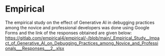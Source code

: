 # Empirical
The empirical study on the effect of Generative AI in debugging practices among the novice and professional developers was done using Google Forms and the link of the responses obtained are given below:
https://gitlab.com/empirical4/empirical/-/blob/main/_Empirical_Study__Impact_of_Generative_AI_on_Debugging_Practices_among_Novice_and_Professionals___Responses___2_.xlsx
